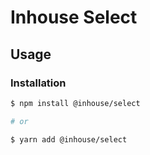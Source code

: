 # Inhouse Select

## Usage

### Installation

```bash
$ npm install @inhouse/select

# or

$ yarn add @inhouse/select
```
